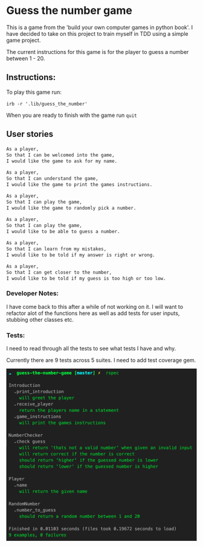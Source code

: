 # Guess the number game

This is a game from the 'build your own computer games in python book'. I have decided to take on this project to train myself in TDD using a simple game project.

The current instructions for this game is for the player to guess a number between 1 - 20.

## Instructions:

To play this game run:
```
irb -r '.lib/guess_the_number'
```
When you are ready to finish with the game run `quit`

## User stories
```
As a player,
So that I can be welcomed into the game,
I would like the game to ask for my name.
```
```
As a player,
So that I can understand the game,
I would like the game to print the games instructions.
```
```
As a player,
So that I can play the game,
I would like the game to randomly pick a number.
```
```
As a player,
So that I can play the game,
I would like to be able to guess a number.
```
```
As a player,
So that I can learn from my mistakes,
I would like to be told if my answer is right or wrong.
```
```
As a player,
So that I can get closer to the number,
I would like to be told if my guess is too high or too low.
```
### Developer Notes:

I have come back to this after a while of not working on it. I will want to refactor alot of the functions here as well as add tests for user inputs, stubbing other classes etc.


### Tests:

I need to read through all the tests to see what tests I have and why.

Currently there are 9 tests across 5 suites. I need to add test coverage gem.

<img src="public/Tests.png">

